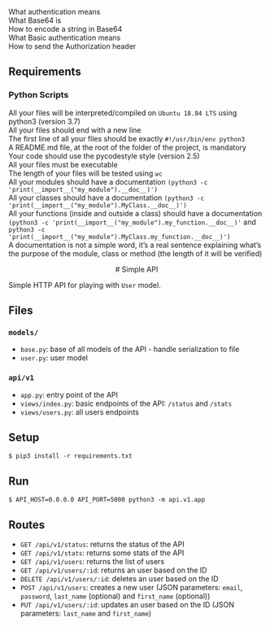 What authentication means\
What Base64 is\
How to encode a string in Base64\
What Basic authentication means\
How to send the Authorization header
## Requirements
### Python Scripts
All your files will be interpreted/compiled on `Ubuntu 18.04 LTS` using python3 (version 3.7)\
All your files should end with a new line\
The first line of all your files should be exactly `#!/usr/bin/env python3`\
A README.md file, at the root of the folder of the project, is mandatory\
Your code should use the pycodestyle style (version 2.5)\
All your files must be executable\
The length of your files will be tested using `wc`\
All your modules should have a documentation `(python3 -c 'print(__import__("my_module").__doc__)')`\
All your classes should have a documentation `(python3 -c 'print(__import__("my_module").MyClass.__doc__)')`\
All your functions (inside and outside a class) should have a documentation `(python3 -c 'print(__import__("my_module").my_function.__doc__)'` and `python3 -c 'print(__import__("my_module").MyClass.my_function.__doc__)')`\
A documentation is not a simple word, it’s a real sentence explaining what’s the purpose of the module, class or method (the length of it will be verified)

<div align=center>
# Simple API
</div>

Simple HTTP API for playing with `User` model.


## Files

### `models/`

- `base.py`: base of all models of the API - handle serialization to file
- `user.py`: user model

### `api/v1`

- `app.py`: entry point of the API
- `views/index.py`: basic endpoints of the API: `/status` and `/stats`
- `views/users.py`: all users endpoints


## Setup

```
$ pip3 install -r requirements.txt
```


## Run

```
$ API_HOST=0.0.0.0 API_PORT=5000 python3 -m api.v1.app
```


## Routes

- `GET /api/v1/status`: returns the status of the API
- `GET /api/v1/stats`: returns some stats of the API
- `GET /api/v1/users`: returns the list of users
- `GET /api/v1/users/:id`: returns an user based on the ID
- `DELETE /api/v1/users/:id`: deletes an user based on the ID
- `POST /api/v1/users`: creates a new user (JSON parameters: `email`, `password`, `last_name` (optional) and `first_name` (optional))
- `PUT /api/v1/users/:id`: updates an user based on the ID (JSON parameters: `last_name` and `first_name`)
